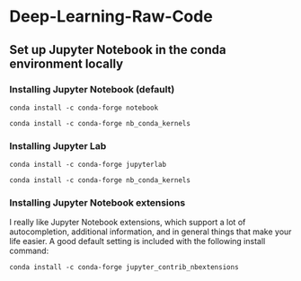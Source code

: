 # Deep-Learning-Raw-Code


## Set up Jupyter Notebook in the conda environment locally
### Installing Jupyter Notebook (default)
`conda install -c conda-forge notebook`

`conda install -c conda-forge nb_conda_kernels`
### Installing Jupyter Lab
`conda install -c conda-forge jupyterlab`

`conda install -c conda-forge nb_conda_kernels`
### Installing Jupyter Notebook extensions
I really like Jupyter Notebook extensions, which support a lot of autocompletion, additional information, and in general things that make your life easier. A good default setting is included with the following install command:

`conda install -c conda-forge jupyter_contrib_nbextensions`
